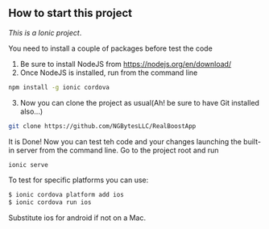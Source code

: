 ## How to start this project

*This is a Ionic project*.

You need to install a couple of packages before test the code
1. Be sure to install NodeJS from https://nodejs.org/en/download/
2. Once NodeJS is installed, run from the command line

```bash
npm install -g ionic cordova
```
3. Now you can clone the project as usual(Ah! be sure to have Git installed also...)

```bash
git clone https://github.com/NGBytesLLC/RealBoostApp
```

It is Done! Now you can test teh code and your changes launching the built-in server from the command line. Go to the project root and run

```bash
ionic serve
```

To test for specific platforms you can use:

```bash
$ ionic cordova platform add ios
$ ionic cordova run ios
```

Substitute ios for android if not on a Mac.